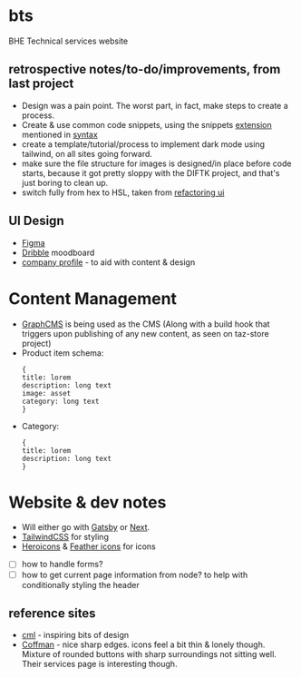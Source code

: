 # bts
BHE Technical services website 

## retrospective notes/to-do/improvements, from last project
- Design was a pain point. The worst part, in fact, make steps to create a process.
- Create & use common code snippets, using the snippets [extension](https://marketplace.visualstudio.com/items?itemName=inu1255.easy-snippet) mentioned in [syntax](https://syntax.fm/show/278/potluck-mdx-portfolio-projects-code-commenting-css-properties-reusable-components-more)
- create a template/tutorial/process to implement dark mode using tailwind, on all sites going forward.
- make sure the file structure for images is designed/in place before code starts, because it got pretty sloppy with the DIFTK project, and that's just boring to clean up.
- switch fully from hex to HSL, taken from [refactoring ui](https://refactoringui.com/book/table-of-contents/)

## UI Design
- [Figma](https://www.figma.com/file/zckbFc5ZmqzWE3yukOpiZ8/BTS?node-id=0%3A1)
- [Dribble](https://dribbble.com/txndai/collections/3274955-BTS-KBM-project?utm_source=Clipboard_clipboard_collection&utm_campaign=txndai&utm_content=BTS%20-%20KBM%20project&utm_medium=Social_Share) moodboard
- [company profile](https://docs.google.com/document/d/1W3t3HTfBr-f2DHcSuVpZECLi1JxTzrXWWJ-uS9wB_x0/edit) - to aid with content & design


# Content Management
- [GraphCMS](https://app.graphcms.com/) is being used as the CMS (Along with a build hook that triggers upon publishing of any new content, as seen on taz-store project)
- Product item schema: <br>
  ``` 
  {
  title: lorem
  description: long text
  image: asset
  category: long text
  } 
  ```
- Category: <br>
  ``` 
  {
  title: lorem
  description: long text
  } 
  ```

# Website & dev notes
- Will either go with [Gatsby](https://github.com/oddstronaut/gatsby-starter-tailwind) or [Next](https://github.com/oddstronaut/next-starter-tailwind).
- [TailwindCSS](http://tailwindcss.com/) for styling 
- [Heroicons](https://heroicons.dev/) & [Feather icons](https://feathericons.com/) for icons
- [ ] how to handle forms? 
- [ ] how to get current page information from node? to help with conditionally styling the header 
## reference sites
- [cml](https://www.cml.uk.com/) - inspiring bits of design
- [Coffman](https://www.coffman.com/) - nice sharp edges. icons feel a bit thin & lonely though. Mixture of rounded buttons with sharp surroundings not sitting well. Their services page is interesting though.



